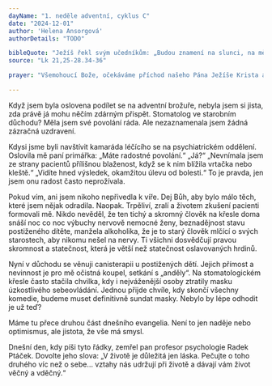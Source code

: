 ```yaml
---
dayName: "1. neděle adventní, cyklus C"
date: "2024-12-01"
author: 'Helena Ansorgová'
authorDetails: "TODO"

bibleQuote: "Ježíš řekl svým učedníkům: „Budou znamení na slunci, na měsíci i na hvězdách, na zemi úzkost národů, bezradných nad hukotem a příbojem moře; lidé budou zmírat strachem a očekáváním toho, co přijde na (celý) svět, neboť hvězdný svět se zachvěje. A tehdy (lidé) uvidí Syna člověka přicházet v oblaku s velikou mocí a slávou. Až to začne, vzpřimte se a zdvihněte hlavu, protože se blíží vaše vykoupení. Dejte si pozor, aby vaše srdce nebyla zatížena nestřídmostí, opilstvím a pozemskými starostmi, aby vás den (soudu) nezastihl znenadání; přijde totiž jako léčka na všechny, kdo přebývají na celé zemi. Proto bděte a modlete se v každé době, abyste mohli všemu tomu, co se má stát, uniknout a obstát před Synem člověka.“"
source: "Lk 21,25-28.34-36"

prayer: "Všemohoucí Bože, očekáváme příchod našeho Pána Ježíše Krista a prosíme Tě: posiluj naši vůli, ať konáme spravedlivé skutky a připravujeme se na setkání s ním, abychom v den soudu stáli po jeho pravici a vešli do nebeského království. Neboť on s tebou v jednotě Ducha Svatého žije a kraluje po všechny věky věků. Amen."

---
```


Když jsem byla oslovena podílet se na adventní brožuře, nebyla jsem si jista, zda právě já mohu něčím zdárným přispět. Stomatolog ve starobním důchodu? Měla jsem své povolání ráda. Ale nezaznamenala jsem žádná zázračná uzdravení.

Kdysi jsme byli navštívit kamaráda léčícího se na psychiatrickém oddělení. Oslovila mě paní primářka: „Máte radostné povolání.“ „Já?“
„Nevnímala jsem ze strany pacientů přílišnou blaženost, když se k nim blížila vrtačka nebo kleště.“ „Vidíte hned výsledek, okamžitou úlevu od bolesti.“ To je pravda, jen jsem onu radost často neprožívala.

Pokud vím, ani jsem nikoho nepřivedla k víře. Dej Bůh, aby bylo málo těch, které jsem nějak odradila. Naopak. Trpěliví, zralí a životem zkušení pacienti formovali mě. Nikdo nevěděl, že ten tichý a skromný člověk na křesle doma snáší noc co noc výbuchy nervově nemocné ženy, beznadějnost stavu postiženého dítěte, manžela alkoholika, že je to starý člověk mlčící o svých starostech, aby nikomu nešel na nervy. Ti všichni dosvědčují pravou skromnost a statečnost, která je větší než statečnost oslavovaných hrdinů.

Nyní v důchodu se věnuji canisterapii u postižených dětí. Jejich přímost a nevinnost je pro mě očistná koupel, setkání s „anděly“. Na stomatologickém křesle často stačila chvilka, kdy i nejváženější osoby ztratily masku úzkostlivého sebeovládání. Jednou přijde chvíle, kdy skončí všechny komedie, budeme muset definitivně sundat masky. Nebylo by lépe odhodit je už teď?

Máme tu přece druhou část dnešního evangelia. Není to jen naděje nebo optimismus, ale jistota, že vše má smysl.

Dnešní den, kdy píši tyto řádky, zemřel pan profesor psychologie Radek Ptáček. Dovolte jeho slova: „V životě je důležitá jen láska. Pečujte o toho druhého víc než o sebe… vztahy nás udržují při životě a dávají vám život věčný a vděčný.“